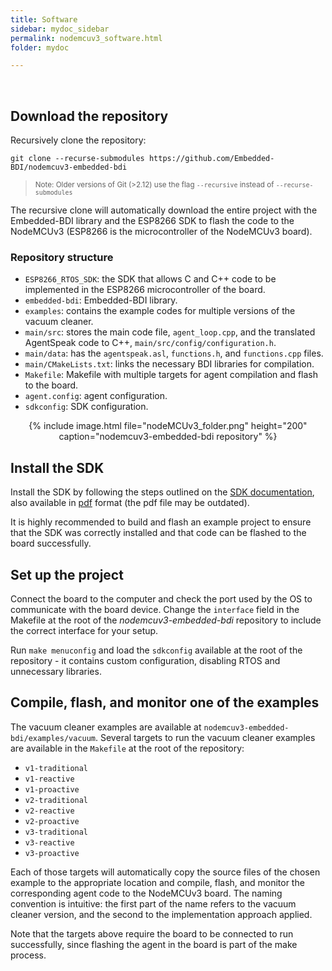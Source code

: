 ```yaml
---
title: Software
sidebar: mydoc_sidebar
permalink: nodemcuv3_software.html
folder: mydoc

---
```


<br>

## Download the repository

Recursively clone the repository:

```
git clone --recurse-submodules https://github.com/Embedded-BDI/nodemcuv3-embedded-bdi
```

> <small>Note: Older versions of Git (>2.12) use the flag `--recursive` instead of `--recurse-submodules`</small>

The recursive clone will automatically download the entire project with the Embedded-BDI library and the ESP8266 SDK to flash the code to the NodeMCUv3 (ESP8266 is the microcontroller of the NodeMCUv3 board).

### Repository structure

* `ESP8266_RTOS_SDK`: the SDK that allows C and C++ code to be implemented in the ESP8266 microcontroller of the board.
* `embedded-bdi`: Embedded-BDI library.
* `examples`: contains the example codes for multiple versions of the vacuum cleaner.
* `main/src`: stores the main code file, `agent_loop.cpp`, and the translated AgentSpeak code to C++, `main/src/config/configuration.h`.
* `main/data`: has the `agentspeak.asl`, `functions.h`, and `functions.cpp` files.
* `main/CMakeLists.txt`: links the necessary BDI libraries for compilation.
* `Makefile`: Makefile with multiple targets for agent compilation and flash to the board.
* `agent.config`: agent configuration.
* `sdkconfig`: SDK configuration.

<center>{% include image.html file="nodeMCUv3_folder.png" height="200" caption="nodemcuv3-embedded-bdi repository" %}</center>

## Install the SDK

Install the SDK by following the steps outlined on the [SDK documentation](https://docs.espressif.com/projects/esp8266-rtos-sdk/en/latest/get-started/index.html#get-esp8266-rtos-sdk), also available in <a href="./pages/files/docs_esp8266_sdk.pdf" target="_blank">pdf</a> format (the pdf file may be outdated).

It is highly recommended to build and flash an example project to ensure that the SDK was correctly installed and that code can be flashed to the board successfully.

## Set up the project

Connect the board to the computer and check the port used by the OS to communicate with the board device. Change the `interface` field in the Makefile at the root of the *nodemcuv3-embedded-bdi* repository to include the correct interface for your setup.

Run `make menuconfig` and load the `sdkconfig` available at the root of the repository - it contains custom configuration, disabling RTOS and unnecessary libraries.

## Compile, flash, and monitor one of the examples

The vacuum cleaner examples are available at `nodemcuv3-embedded-bdi/examples/vacuum`. Several targets to run the vacuum cleaner examples are available in the `Makefile` at the root of the repository:

* `v1-traditional`
* `v1-reactive`
* `v1-proactive`
* `v2-traditional`
* `v2-reactive`
* `v2-proactive`
* `v3-traditional`
* `v3-reactive`
* `v3-proactive`

Each of those targets will automatically copy the source files of the chosen example to the appropriate location and compile, flash, and monitor the corresponding agent code to the NodeMCUv3 board. The naming convention is intuitive: the first part of the name refers to the vacuum cleaner version, and the second to the implementation approach applied.

Note that the targets above require the board to be connected to run successfully, since flashing the agent in the board is part of the make process.

<!-- ## Results -->